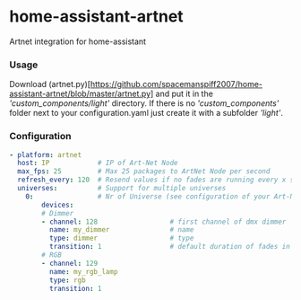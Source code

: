 # home-assistant-artnet
Artnet integration for home-assistant

### Usage
Download (artnet.py)[https://github.com/spacemanspiff2007/home-assistant-artnet/blob/master/artnet.py] and put it in the *'custom_components/light'* directory.
If there is no *'custom_components'* folder next to your configuration.yaml just create it with a subfolder *'light'*.

### Configuration
```yaml
- platform: artnet
  host: IP            # IP of Art-Net Node
  max_fps: 25         # Max 25 packages to ArtNet Node per second
  refresh_every: 120  # Resend values if no fades are running every x seconds
  universes:          # Support for multiple universes
    0:                # Nr of Universe (see configuration of your Art-Net Node)
        devices:
        # Dimmer
        - channel: 128                  # first channel of dmx dimmer
          name: my_dimmer               # name
          type: dimmer                  # type
          transition: 1                 # default duration of fades in sec
        # RGB
        - channel: 129
          name: my_rgb_lamp
          type: rgb
          transition: 1
```
